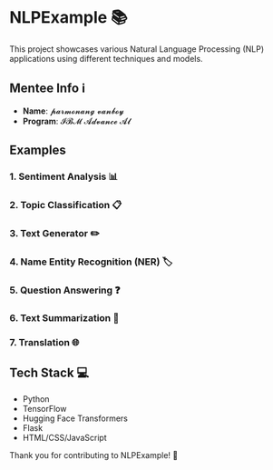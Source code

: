 # NLPExample 📚

This project showcases various Natural Language Processing (NLP) applications using different techniques and models.

## Mentee Info ℹ️

- **Name**:  𝓹𝓪𝓻𝓶𝓸𝓷𝓪𝓷𝓰 𝓿𝓪𝓷𝓫𝓸𝔂
- **Program**:  𝓘𝓑𝓜 𝓐𝓭𝓿𝓪𝓷𝓬𝓮 𝓐𝓵

## Examples

### 1. Sentiment Analysis 📊

### 2. Topic Classification 📋

### 3. Text Generator ✏️

### 4. Name Entity Recognition (NER) 🏷️

### 5. Question Answering ❓

### 6. Text Summarization 📝

### 7. Translation 🌐

## Tech Stack 💻

- Python
- TensorFlow
- Hugging Face Transformers
- Flask
- HTML/CSS/JavaScript

Thank you for contributing to NLPExample! 🌟


